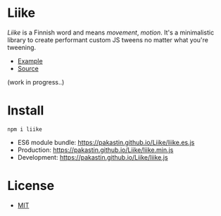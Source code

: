 # Liike
*Liike* is a Finnish word and means *movement*, *motion*. It's a minimalistic library to create performant custom JS tweens no matter what you're tweening.

- [Example](https://pakastin.github.io/Liike/)
- [Source](https://github.com/pakastin/Liike/blob/master/example/index.js)

(work in progress..)

# Install
```
npm i liike
```
- ES6 module bundle: https://pakastin.github.io/Liike/liike.es.js
- Production: https://pakastin.github.io/Liike/liike.min.js
- Development: https://pakastin.github.io/Liike/liike.js

# License
- [MIT](https://github.com/pakastin/Liike/blob/master/LICENSE)
